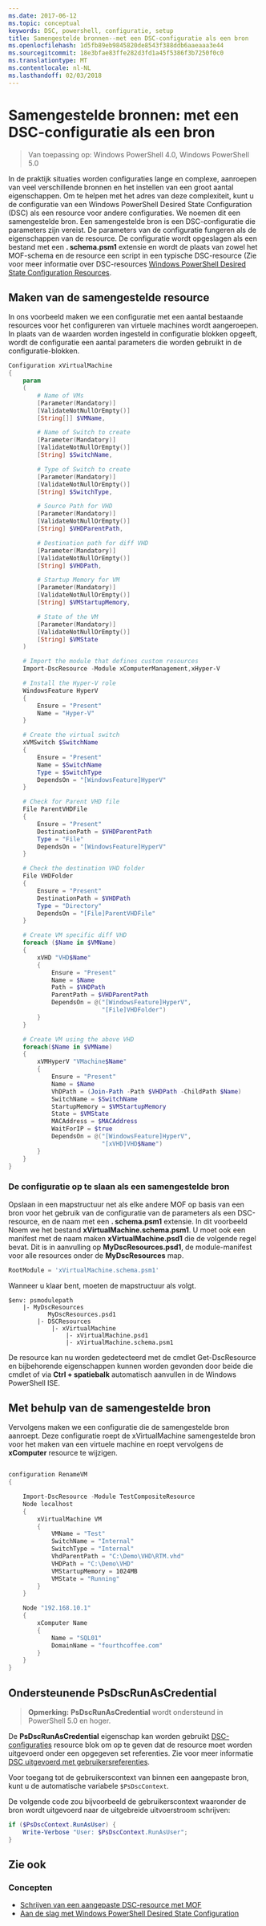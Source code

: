 ```yaml
---
ms.date: 2017-06-12
ms.topic: conceptual
keywords: DSC, powershell, configuratie, setup
title: Samengestelde bronnen--met een DSC-configuratie als een bron
ms.openlocfilehash: 1d5fb89eb9845820de8543f388ddb6aaeaaa3e44
ms.sourcegitcommit: 18e3bfae83ffe282d3fd1a45f5386f3b7250f0c0
ms.translationtype: MT
ms.contentlocale: nl-NL
ms.lasthandoff: 02/03/2018
---
```

# <a name="composite-resources-using-a-dsc-configuration-as-a-resource"></a>Samengestelde bronnen: met een DSC-configuratie als een bron

> Van toepassing op: Windows PowerShell 4.0, Windows PowerShell 5.0

In de praktijk situaties worden configuraties lange en complexe, aanroepen van veel verschillende bronnen en het instellen van een groot aantal eigenschappen. Om te helpen met het adres van deze complexiteit, kunt u de configuratie van een Windows PowerShell Desired State Configuration (DSC) als een resource voor andere configuraties. We noemen dit een samengestelde bron. Een samengestelde bron is een DSC-configuratie die parameters zijn vereist. De parameters van de configuratie fungeren als de eigenschappen van de resource. De configuratie wordt opgeslagen als een bestand met een **. schema.psm1** extensie en wordt de plaats van zowel het MOF-schema en de resource een script in een typische DSC-resource (Zie voor meer informatie over DSC-resources [Windows PowerShell Desired State Configuration Resources](resources.md).

## <a name="creating-the-composite-resource"></a>Maken van de samengestelde resource

In ons voorbeeld maken we een configuratie met een aantal bestaande resources voor het configureren van virtuele machines wordt aangeroepen. In plaats van de waarden worden ingesteld in configuratie blokken opgeeft, wordt de configuratie een aantal parameters die worden gebruikt in de configuratie-blokken.

```powershell
Configuration xVirtualMachine
{
    param
    (
        # Name of VMs
        [Parameter(Mandatory)]
        [ValidateNotNullOrEmpty()]
        [String[]] $VMName,

        # Name of Switch to create
        [Parameter(Mandatory)]
        [ValidateNotNullOrEmpty()]
        [String] $SwitchName,

        # Type of Switch to create
        [Parameter(Mandatory)]
        [ValidateNotNullOrEmpty()]
        [String] $SwitchType,

        # Source Path for VHD
        [Parameter(Mandatory)]
        [ValidateNotNullOrEmpty()]
        [String] $VHDParentPath,

        # Destination path for diff VHD
        [Parameter(Mandatory)]
        [ValidateNotNullOrEmpty()]
        [String] $VHDPath,

        # Startup Memory for VM
        [Parameter(Mandatory)]
        [ValidateNotNullOrEmpty()]
        [String] $VMStartupMemory,

        # State of the VM
        [Parameter(Mandatory)]
        [ValidateNotNullOrEmpty()]
        [String] $VMState
    )

    # Import the module that defines custom resources
    Import-DscResource -Module xComputerManagement,xHyper-V

    # Install the Hyper-V role
    WindowsFeature HyperV
    {
        Ensure = "Present"
        Name = "Hyper-V"
    }

    # Create the virtual switch
    xVMSwitch $SwitchName
    {
        Ensure = "Present"
        Name = $SwitchName
        Type = $SwitchType
        DependsOn = "[WindowsFeature]HyperV"
    }

    # Check for Parent VHD file
    File ParentVHDFile
    {
        Ensure = "Present"
        DestinationPath = $VHDParentPath
        Type = "File"
        DependsOn = "[WindowsFeature]HyperV"
    }

    # Check the destination VHD folder
    File VHDFolder
    {
        Ensure = "Present"
        DestinationPath = $VHDPath
        Type = "Directory"
        DependsOn = "[File]ParentVHDFile"
    }

    # Create VM specific diff VHD
    foreach ($Name in $VMName)
    {
        xVHD "VHD$Name"
        {
            Ensure = "Present"
            Name = $Name
            Path = $VHDPath
            ParentPath = $VHDParentPath
            DependsOn = @("[WindowsFeature]HyperV",
                          "[File]VHDFolder")
        }
    }

    # Create VM using the above VHD
    foreach($Name in $VMName)
    {
        xVMHyperV "VMachine$Name"
        {
            Ensure = "Present"
            Name = $Name
            VhDPath = (Join-Path -Path $VHDPath -ChildPath $Name)
            SwitchName = $SwitchName
            StartupMemory = $VMStartupMemory
            State = $VMState
            MACAddress = $MACAddress
            WaitForIP = $true
            DependsOn = @("[WindowsFeature]HyperV",
                          "[xVHD]VHD$Name")
        }
    }
}
```

### <a name="saving-the-configuration-as-a-composite-resource"></a>De configuratie op te slaan als een samengestelde bron

Opslaan in een mapstructuur net als elke andere MOF op basis van een bron voor het gebruik van de configuratie van de parameters als een DSC-resource, en de naam met een **. schema.psm1** extensie. In dit voorbeeld Noem we het bestand **xVirtualMachine.schema.psm1**. U moet ook een manifest met de naam maken **xVirtualMachine.psd1** die de volgende regel bevat. Dit is in aanvulling op **MyDscResources.psd1**, de module-manifest voor alle resources onder de **MyDscResources** map.

```powershell
RootModule = 'xVirtualMachine.schema.psm1'
```

Wanneer u klaar bent, moeten de mapstructuur als volgt.

```
$env: psmodulepath
    |- MyDscResources
           MyDscResources.psd1
        |- DSCResources
            |- xVirtualMachine
                |- xVirtualMachine.psd1
                |- xVirtualMachine.schema.psm1
```

De resource kan nu worden gedetecteerd met de cmdlet Get-DscResource en bijbehorende eigenschappen kunnen worden gevonden door beide die cmdlet of via **Ctrl + spatiebalk** automatisch aanvullen in de Windows PowerShell ISE.

## <a name="using-the-composite-resource"></a>Met behulp van de samengestelde bron

Vervolgens maken we een configuratie die de samengestelde bron aanroept. Deze configuratie roept de xVirtualMachine samengestelde bron voor het maken van een virtuele machine en roept vervolgens de **xComputer** resource te wijzigen.

```powershell

configuration RenameVM
{

    Import-DscResource -Module TestCompositeResource
    Node localhost
    {
        xVirtualMachine VM
        {
            VMName = "Test"
            SwitchName = "Internal"
            SwitchType = "Internal"
            VhdParentPath = "C:\Demo\VHD\RTM.vhd"
            VHDPath = "C:\Demo\VHD"
            VMStartupMemory = 1024MB
            VMState = "Running"
        }
    }

    Node "192.168.10.1"
    {
        xComputer Name
        {
            Name = "SQL01"
            DomainName = "fourthcoffee.com"
        }
    }
}
```

## <a name="supporting-psdscrunascredential"></a>Ondersteunende PsDscRunAsCredential

>**Opmerking:** **PsDscRunAsCredential** wordt ondersteund in PowerShell 5.0 en hoger.

De **PsDscRunAsCredential** eigenschap kan worden gebruikt [DSC-configuraties](configurations.md) resource blok om op te geven dat de resource moet worden uitgevoerd onder een opgegeven set referenties.
Zie voor meer informatie [DSC uitgevoerd met gebruikersreferenties](runAsUser.md).

Voor toegang tot de gebruikerscontext van binnen een aangepaste bron, kunt u de automatische variabele `$PsDscContext`.

De volgende code zou bijvoorbeeld de gebruikerscontext waaronder de bron wordt uitgevoerd naar de uitgebreide uitvoerstroom schrijven:

```powershell
if ($PsDscContext.RunAsUser) {
    Write-Verbose "User: $PsDscContext.RunAsUser";
}
```

## <a name="see-also"></a>Zie ook
### <a name="concepts"></a>Concepten
* [Schrijven van een aangepaste DSC-resource met MOF](authoringResourceMOF.md)
* [Aan de slag met Windows PowerShell Desired State Configuration](overview.md)

